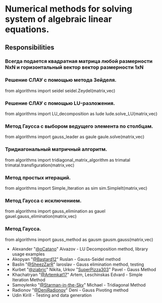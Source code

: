 # Numerical methods for solving system of algebraic linear equations.
## Responsibilities

### Всегда подается квадратная матрица любой размерности NxN и горизонтальный вектор вектор размерности 1xN

### Решение СЛАУ с помощью метода Зейделя.
from algorithms import seidel
seidel.Zeydel(matrix,vec) 

### Решение СЛАУ с помощью LU-разложения.
from algorithms import LU_decomposition as lude
lude.solve_LU(matrix,vec) 

### Метод Гаусса с выбором ведущего элемента по столбцам.
from algorithms import gauss_leader as gaule
gaule.solve(matrix,vec) 

### Тридиагональный матричный алгоритм.
from algorithms import tridiagonal_matrix_algorithm as trimatal
trimatal.transfiguration(matrix,vec) 

### Метод простых итераций.
from algorithms import Simple_Iteration as sim
sim.SimpleIt(matrix,vec) 

### Метод Гаусса с исключением.
from algorithms import gauss_elimination as gauel
gauel.gauss_elimination(matrix,vec) 

### Метод Гаусса.
from algorithms import gauss_method as gausm
gausm.gauss(matrix,vec) 

- Alexander "[@oCatano](https://github.com/oCatano)" Aivazov - LU Decomposition method, library usage examples
- Akopyan "[@Bastard12](https://github.com/Bastard12)" Ruslan - Gauss-Seidel method
- Baslin "[@SheezZarR](https://github.com/SheezZarR)" Iaroslav - Gauss elimination method, testing
- Kurbet "[@ziabric](https://github.com/ziabric)" Nikita, Urkov "[SuperPizza303](https://github.com/SuperPizza303)" Pavel - Gauss Method
- Khachatryan "[@Artemkat17](https://github.com/Artemkat17)" Artem, Leschinskas Edvard - Simple Iteration Method
- Samoylenko "[@Starman-in-the-Sky](https://github.com/Starman-in-the-sky)" Michael - Tridiagonal Method
- Radionov "[@DeniRadionov](https://github.com/DeniRadionov)" Deni - Gauss Pivoting method
- Udin Kirill - Testing and data generation
